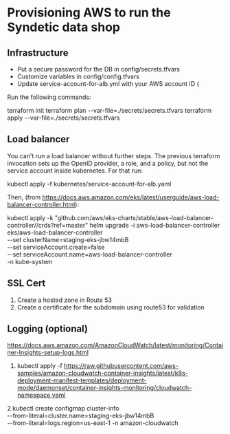 # Provisioning AWS to run the Syndetic data shop

## Infrastructure

 + Put a secure password for the DB in config/secrets.tfvars 
 + Customize variables in config/config.tfvars
 + Update service-account-for-alb.yml with your AWS account ID (

Run the following commands:

terraform init
terraform plan --var-file=./secrets/secrets.tfvars
terraform apply --var-file=./secrets/secrets.tfvars

## Load balancer

You can't run a load balancer without further steps. The previous
terraform invocation sets up the OpenID provider, a role, and a
policy, but not the service account inside kubernetes. For that run:

kubectl apply -f kubernetes/service-account-for-alb.yaml

Then, (from https://docs.aws.amazon.com/eks/latest/userguide/aws-load-balancer-controller.html):

kubectl apply -k "github.com/aws/eks-charts/stable/aws-load-balancer-controller//crds?ref=master"
helm upgrade -i aws-load-balancer-controller eks/aws-load-balancer-controller \
  --set clusterName=staging-eks-jbw14mbB \
  --set serviceAccount.create=false \
  --set serviceAccount.name=aws-load-balancer-controller \
  -n kube-system

## SSL Cert
  1. Create a hosted zone in Route 53
  2. Create a certificate for the subdomain using route53 for validation

## Logging (optional)
https://docs.aws.amazon.com/AmazonCloudWatch/latest/monitoring/Container-Insights-setup-logs.html

  1. kubectl apply -f https://raw.githubusercontent.com/aws-samples/amazon-cloudwatch-container-insights/latest/k8s-deployment-manifest-templates/deployment-mode/daemonset/container-insights-monitoring/cloudwatch-namespace.yaml

  2 kubectl create configmap cluster-info \
--from-literal=cluster.name=staging-eks-jbw14mbB \
--from-literal=logs.region=us-east-1 -n amazon-cloudwatch
